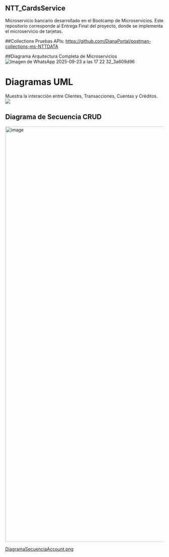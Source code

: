 ## NTT_CardsService

Microservicio bancario desarrollado en el Bootcamp de Microservicios.
Este repositorio corresponde al Entrega Final del proyecto, donde se implementa el microservicio de tarjetas.


##Collections Pruebas APIs:
https://github.com/DianaPortal/postman-collections-ms-NTTDATA


##Diagrama Arquitectura Completa de Microservicios
![Imagen de WhatsApp 2025-09-23 a las 17 22 32_3a609d96](https://github.com/user-attachments/assets/e65d7f30-71cf-4cd7-99dc-bf90f4b0ab16)


# Diagramas UML
Muestra la interacción entre Clientes, Transacciones, Cuentas y Créditos.
![](https://github.com/user-attachments/assets/288b7378-24f4-4be6-97f2-167f06baee26)


## Diagrama de Secuencia CRUD


<img width="981" height="1315" alt="image" src="https://github.com/user-attachments/assets/0e064823-14be-482d-917a-35402bed412f" />

[DiagramaSecuenciaAccount.png](Diagramas/DiagramaSecuenciaAccount.png)




